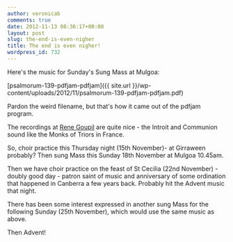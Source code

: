 ```yaml
---
author: veronicab
comments: true
date: 2012-11-13 08:36:17+00:00
layout: post
slug: the-end-is-even-nigher
title: The end is even nigher!
wordpress_id: 732
---
```


Here's the music for Sunday's Sung Mass at Mulgoa:

[psalmorum-139-pdfjam-pdfjam]({{ site.url }}/wp-content/uploads/2012/11/psalmorum-139-pdfjam-pdfjam.pdf)

Pardon the weird filename, but that's how it came out of the pdfjam program.

The recordings at [Rene Goupil](http://www.renegoupil.org) are quite nice - the Introit and Communion sound like the Monks of Triors in France.

So, choir practice this Thursday night (15th November)- at Girraween probably?  Then sung Mass this Sunday 18th November at Mulgoa 10.45am.

Then we have choir practice on the feast of St Cecilia (22nd November) - doubly good day - patron saint of music and anniversary of some ordination that happened in Canberra a few years back.  Probably hit the Advent music that night.

There has been some interest expressed in another sung Mass for the following Sunday (25th November), which would use the same music as above.

Then Advent!
